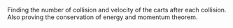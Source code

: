Finding the number of collision and velocity of the carts after each collision. 
Also proving the conservation of energy and momentum theorem.
